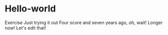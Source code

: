 # Hello-world
Exercise
Just trying it out
Four score and seven years ago,
oh, wait! Longer now!
Let's edit that!

